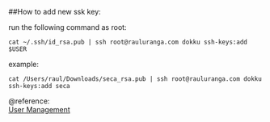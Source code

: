 ##How to add new ssk key:

run the following command as root:

```
cat ~/.ssh/id_rsa.pub | ssh root@rauluranga.com dokku ssh-keys:add $USER
```

example:

```
cat /Users/raul/Downloads/seca_rsa.pub | ssh root@rauluranga.com dokku ssh-keys:add seca
```

@reference:  
[User Management](https://github.com/dokku/dokku/blob/master/docs/deployment/user-management.md)  
